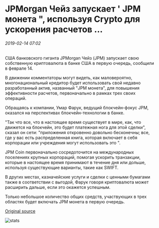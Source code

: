 # JPMorgan Чейз запускает ' JPM монета ", используя Crypto для ускорения расчетов ...

###### 2019-02-14 07:02

США банковского гиганта JPMorgan Чейз (JPM) запускает свою собственную криптовалюта в банке США в первую очередь, сообщили в феврале 14.

В движении комментаторы могут видеть, как маловероятно, многонациональный кредитор будет использовать свой недавно разработанный актив, названный "JPM монета", для повышения эффективности расчетов, первоначально в рамках трех своих операций.

Обращаясь к компании, Умар Фарук, ведущий блокчейн-фокус JPM, оказался на перспективах блокчейн-технологии в банке.

"Так что все, что в настоящее время существует в мире, как, что движется на блокчейн, это будет платежная нога для этой сделки", сказал он сети: "приложения откровенно довольно бесконечны; все, где у вас есть распределенная книга, которая включает в себя корпорации или учреждения могут использовать это ".

JPM Coin первоначально сосредоточится на международных поселениях крупных корпораций, помогая ускорить транзакции, которые в настоящее время принимают в течение дня или дольше, используя существующие варианты, такие как SWIFT.

В других местах, казначейские услуги и сделки с ценными бумагами также в соответствии с выгодой, Фарук говоря криптовалюта может расширить дальше, если это окажется успешным.

Только небольшое количество общих средств, участвующих в трех областях будет включать JPM монета в первую очередь.

[Original source](https://cointelegraph.com/news/jpmorgan-chase-launches-jpm-coin-using-crypto-to-speed-settlements)

![stats](https://c.statcounter.com/11760860/0/a89fa40b/1/ "stats")
